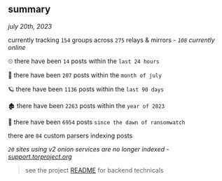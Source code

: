 
## summary
_july 20th, 2023_

currently tracking `154` groups across `275` relays & mirrors - _`108` currently online_

⏲ there have been `14` posts within the `last 24 hours`

🦈 there have been `207` posts within the `month of july`

🪐 there have been `1136` posts within the `last 90 days`

🏚 there have been `2263` posts within the `year of 2023`

🦕 there have been `6954` posts `since the dawn of ransomwatch`

there are `84` custom parsers indexing posts

_`20` sites using v2 onion services are no longer indexed - [support.torproject.org](https://support.torproject.org/onionservices/v2-deprecation/)_

> see the project [README](https://github.com/joshhighet/ransomwatch#ransomwatch--) for backend technicals
